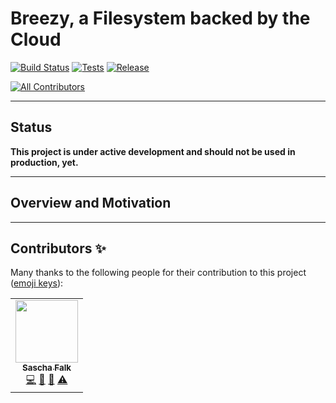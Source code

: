 ﻿# Breezy, a Filesystem backed by the Cloud

[![Build Status](https://dev.azure.com/griffinplus/Breezy/_apis/build/status/Continuous%20Integration?branchName=master)](https://dev.azure.com/griffinplus/Breezy/_build/latest?definitionId=19&branchName=master)
[![Tests](https://img.shields.io/azure-devops/tests/griffinplus/Breezy/19/master.svg?label=Tests)](https://dev.azure.com/griffinplus/Breezy/_build/latest?definitionId=19&branchName=master)
[![Release](https://img.shields.io/github/release/griffinplus/breezy.svg?logo=github&label=Release)](https://github.com/GriffinPlus/breezy/releases)
<!-- ALL-CONTRIBUTORS-BADGE:START - Do not remove or modify this section -->
[![All Contributors](https://img.shields.io/badge/all_contributors-1-orange.svg?style=flat-square)](#contributors-)
<!-- ALL-CONTRIBUTORS-BADGE:END -->

-----

## Status

**This project is under active development and should not be used in production, yet.**

-----

## Overview and Motivation

-----

## Contributors ✨

Many thanks to the following people for their contribution to this project ([emoji keys](https://allcontributors.org/docs/en/emoji-key)):

<!-- ALL-CONTRIBUTORS-LIST:START - Do not remove or modify this section -->
<!-- prettier-ignore-start -->
<!-- markdownlint-disable -->
<table>
  <tr>
    <td align="center"><a href="https://github.com/ravenpride"><img src="https://avatars0.githubusercontent.com/u/3209384?v=4" width="100px;" alt=""/><br /><sub><b>Sascha Falk</b></sub></a><br /><a href="https://github.com/GriffinPlus/breezy/commits?author=ravenpride" title="Code">💻</a> <a href="https://github.com/GriffinPlus/breezy/commits?author=ravenpride" title="Documentation">📖</a> <a href="#ideas-ravenpride" title="Ideas, Planning, & Feedback">🤔</a> <a href="https://github.com/GriffinPlus/breezy/commits?author=ravenpride" title="Tests">⚠️</a> </td>
  </tr>
</table>

<!-- markdownlint-enable -->
<!-- prettier-ignore-end -->
<!-- ALL-CONTRIBUTORS-LIST:END -->
